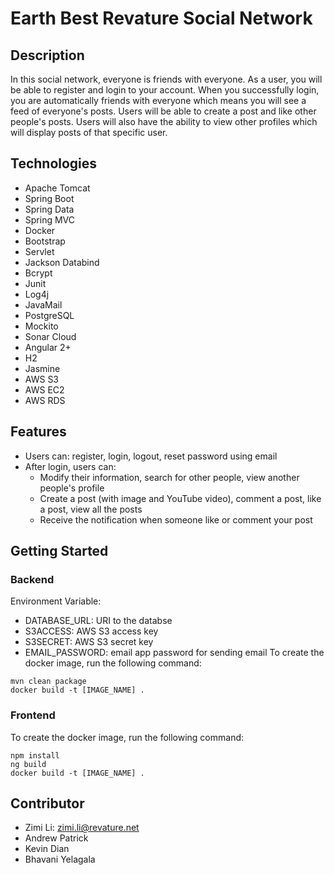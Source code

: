 # Earth Best Revature Social Network

## Description
In this social network, everyone is friends with everyone. As a user, you will be able to register and login to your account. When you successfully login, you are automatically friends with everyone which means you will see a feed of everyone's posts. Users will be able to create a post and like other people's posts. Users will also have the ability to view other profiles which will display posts of that specific user.

## Technologies
* Apache Tomcat
* Spring Boot
* Spring Data
* Spring MVC
* Docker
* Bootstrap
* Servlet
* Jackson Databind
* Bcrypt
* Junit
* Log4j
* JavaMail
* PostgreSQL
* Mockito
* Sonar Cloud
* Angular 2+
* H2
* Jasmine
* AWS S3
* AWS EC2
* AWS RDS

## Features
* Users can: register, login, logout, reset password using email
* After login, users can: 
  - Modify their information, search for other people, view another people's profile
  - Create a post (with image and YouTube video), comment a post, like a post, view all the posts
  - Receive the notification when someone like or comment your post


## Getting Started
### Backend
Environment Variable:
* DATABASE_URL: URI to the databse
* S3ACCESS: AWS S3 access key
* S3SECRET: AWS S3 secret key
* EMAIL_PASSWORD: email app password for sending email
To create the docker image, run the following command:
~~~~
mvn clean package
docker build -t [IMAGE_NAME] .
~~~~

### Frontend
To create the docker image, run the following command:
~~~~
npm install
ng build
docker build -t [IMAGE_NAME] .
~~~~

## Contributor
* Zimi Li: <zimi.li@revature.net>
* Andrew Patrick
* Kevin Dian
* Bhavani Yelagala
